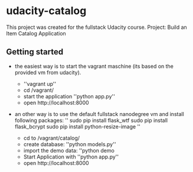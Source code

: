 # udacity-catalog

This project was created for the fullstack Udacity course.
Project: Build an Item Catalog Application

## Getting started

* the easiest way is to start the vagrant maschine (its based on the provided vm from udacity).
  * ''vagrant up''
  * cd /vagrant/
  * start the application ''python app.py''
  *  open http://localhost:8000

* an other way is to use the default fullstack nanodegree vm and install following packages:
''
sudo pip install flask_wtf
sudo pip install flask_bcrypt
sudo pip install python-resize-image
''
  * cd to /vagrant/catalog/
  * create database: ''python models.py''
  * import the demo data: ''python demo
  * Start Application with ''python app.py''
  * open http://localhost:8000



